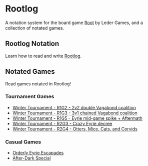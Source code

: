 # Rootlog
A notation system for the board game [Root](https://ledergames.com/products/root-a-game-of-woodland-might-and-right) by Leder Games, and a collection of notated games.

## Rootlog Notation

Learn how to read and write [Rootlog](https://github.com/AmasaDelano/Rootlog/blob/master/Rootlog_V2.md).

## Notated Games

Read games notated in Rootlog!

### Tournament Games

* [Winter Tournament - R1G2 - 2v2 double Vagabond coalition](https://github.com/AmasaDelano/Rootlog/blob/master/Games/2020_11_19_winter_tournament_r1g2.rootlog)
* [Winter Tournament - R1G3 - 3v1 chained Vagabond coalition](https://github.com/AmasaDelano/Rootlog/blob/master/Games/2020_11_26_winter_tournament_r1g3.rootlog)
* [Winter Tournament - R1G5 - Eyrie mid-game spike + Aftermath](https://github.com/AmasaDelano/Rootlog/blob/master/Games/2020_11_20_winter_tournament_r1g5.rootlog)
* [Winter Tournament - R2G3 - Crazy Eyrie decree](https://github.com/AmasaDelano/Rootlog/blob/master/Games/2020_11_25_winter_tournament_r2g3.rootlog)
* [Winter Tournament - R2G4 - Otters, Mice, Cats, and Corvids](https://github.com/AmasaDelano/Rootlog/blob/master/Games/2020_11_24_winter_tournament_r2g4.rootlog)

### Casual Games

* [Orderly Eyrie Escapades](https://github.com/AmasaDelano/Rootlog/blob/master/Games/2020_11_19_orderly_eyrie.rootlog)
* [After-Dark Special](https://github.com/AmasaDelano/Rootlog/blob/master/Games/2020_12_05_after_dark_special.rootlog)